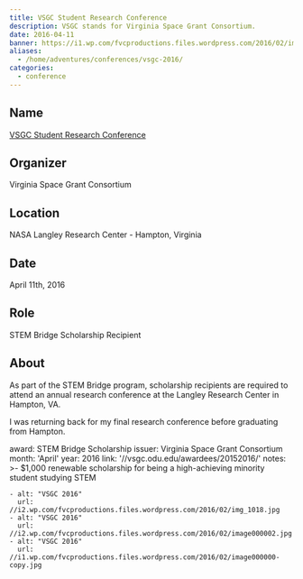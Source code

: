 ```yaml
---
title: VSGC Student Research Conference
description: VSGC stands for Virginia Space Grant Consortium.
date: 2016-04-11
banner: https://i1.wp.com/fvcproductions.files.wordpress.com/2016/02/img_1016.jpg
aliases:
  - /home/adventures/conferences/vsgc-2016/
categories:
  - conference
---
```


## Name

[VSGC Student Research Conference](https://www.vsgc.odu.edu/src/ "VSGC Student Research Conference")

## Organizer

Virginia Space Grant Consortium

## Location

NASA Langley Research Center - Hampton, Virginia

## Date

April 11th, 2016

## Role

STEM Bridge Scholarship Recipient

## About

As part of the STEM Bridge program, scholarship recipients are required to attend an annual research conference at the Langley Research Center in Hampton, VA.

I was returning back for my final research conference before graduating from Hampton.

award: STEM Bridge Scholarship
issuer: Virginia Space Grant Consortium
month: 'April'
year: 2016
link: '//vsgc.odu.edu/awardees/20152016/'
notes: >-
$1,000 renewable scholarship for being a high-achieving minority student
studying STEM

    - alt: "VSGC 2016"
      url: //i2.wp.com/fvcproductions.files.wordpress.com/2016/02/img_1018.jpg
    - alt: "VSGC 2016"
      url: //i2.wp.com/fvcproductions.files.wordpress.com/2016/02/image000002.jpg
    - alt: "VSGC 2016"
      url: //i1.wp.com/fvcproductions.files.wordpress.com/2016/02/image000000-copy.jpg

